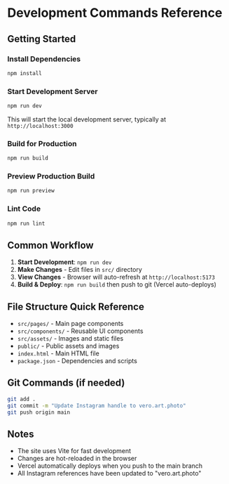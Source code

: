 # Development Commands Reference

## Getting Started

### Install Dependencies
```bash
npm install
```

### Start Development Server
```bash
npm run dev
```
This will start the local development server, typically at `http://localhost:3000`

### Build for Production
```bash
npm run build
```

### Preview Production Build
```bash
npm run preview
```

### Lint Code
```bash
npm run lint
```

## Common Workflow

1. **Start Development**: `npm run dev`
2. **Make Changes** - Edit files in `src/` directory
3. **View Changes** - Browser will auto-refresh at `http://localhost:5173`
4. **Build & Deploy**: `npm run build` then push to git (Vercel auto-deploys)

## File Structure Quick Reference

- `src/pages/` - Main page components
- `src/components/` - Reusable UI components
- `src/assets/` - Images and static files
- `public/` - Public assets and images
- `index.html` - Main HTML file
- `package.json` - Dependencies and scripts

## Git Commands (if needed)

```bash
git add .
git commit -m "Update Instagram handle to vero.art.photo"
git push origin main
```

## Notes

- The site uses Vite for fast development
- Changes are hot-reloaded in the browser
- Vercel automatically deploys when you push to the main branch
- All Instagram references have been updated to "vero.art.photo"
